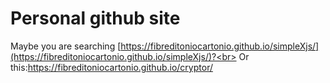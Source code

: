 # Personal github site
Maybe you are searching [https://fibreditoniocartonio.github.io/simpleXjs/](https://fibreditoniocartonio.github.io/simpleXjs/)?<br>
Or this:https://fibreditoniocartonio.github.io/cryptor/
